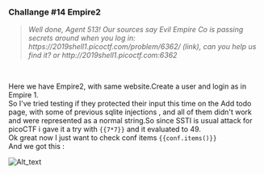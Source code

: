 <h3>Challange #14 Empire2</h3>
<blockquote><i>Well done, Agent 513! Our sources say Evil Empire Co is passing secrets around when you log in: https://2019shell1.picoctf.com/problem/6362/ (link), can you help us find it? or http://2019shell1.picoctf.com:6362</i></blockquote><br>

Here we have Empire2, with same website.Create a user and login as in Empire 1.<br>So I've tried testing if they protected their input this time on the Add todo page, with some of previous sqlite injections , and all of them didn't work and were represented as a normal string.So since SSTI is usual attack for picoCTF i gave it a try with <code>{{7*7}}</code> and it evaluated to 49.<br>Ok great now I just want to check conf items <code>{{conf.items()}}</code><br>
And we got this :

![Alt_text](https://github.com/DejanJS/picoCTF-Writeups-2019/blob/master/14.Empire2/ss2.png)